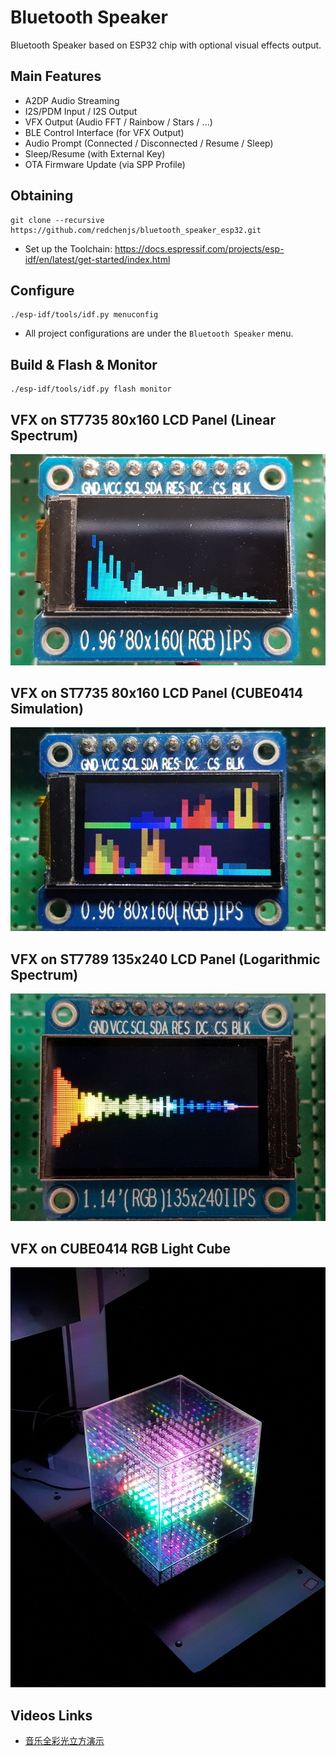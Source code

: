 Bluetooth Speaker
=================

Bluetooth Speaker based on ESP32 chip with optional visual effects output.

## Main Features

* A2DP Audio Streaming
* I2S/PDM Input / I2S Output
* VFX Output (Audio FFT / Rainbow / Stars / ...)
* BLE Control Interface (for VFX Output)
* Audio Prompt (Connected / Disconnected / Resume / Sleep)
* Sleep/Resume (with External Key)
* OTA Firmware Update (via SPP Profile)

## Obtaining

```
git clone --recursive https://github.com/redchenjs/bluetooth_speaker_esp32.git
```

* Set up the Toolchain: <https://docs.espressif.com/projects/esp-idf/en/latest/get-started/index.html>

## Configure

```
./esp-idf/tools/idf.py menuconfig
```

* All project configurations are under the `Bluetooth Speaker` menu.

## Build & Flash & Monitor

```
./esp-idf/tools/idf.py flash monitor
```

## VFX on ST7735 80x160 LCD Panel (Linear Spectrum)

<img src="docs/st7735lin.png">

## VFX on ST7735 80x160 LCD Panel (CUBE0414 Simulation)

<img src="docs/st7735sim.png">

## VFX on ST7789 135x240 LCD Panel (Logarithmic Spectrum)

<img src="docs/st7789log.png">

## VFX on CUBE0414 RGB Light Cube

<img src="docs/cube0414.png">

## Videos Links

* [音乐全彩光立方演示](https://www.bilibili.com/video/av25188707)

